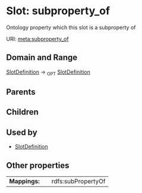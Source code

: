 
# Slot: subproperty_of


Ontology property which this slot is a subproperty of

URI: [meta:subproperty_of](https://w3id.org/linkml/meta/subproperty_of)


## Domain and Range

[SlotDefinition](SlotDefinition.md) ->  <sub>OPT</sub> [SlotDefinition](SlotDefinition.md)

## Parents


## Children


## Used by

 * [SlotDefinition](SlotDefinition.md)

## Other properties

|  |  |  |
| --- | --- | --- |
| **Mappings:** | | rdfs:subPropertyOf |

